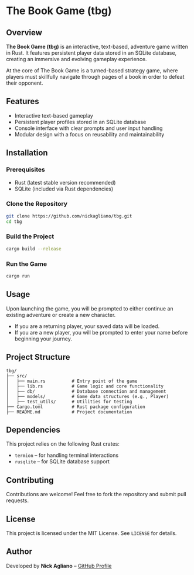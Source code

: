 # The Book Game (tbg)

## Overview
**The Book Game (tbg)** is an interactive, text-based, adventure game written in Rust. It features persistent player data stored in an SQLite database, creating an immersive and evolving gameplay experience.

At the core of The Book Game is a turned-based strategy game, where players must skillfully navigate through pages of a book in order to defeat their opponent.

## Features
- Interactive text-based gameplay
- Persistent player profiles stored in an SQLite database
- Console interface with clear prompts and user input handling
- Modular design with a focus on reusability and maintainability

## Installation
### Prerequisites
- Rust (latest stable version recommended)
- SQLite (included via Rust dependencies)

### Clone the Repository
```sh
git clone https://github.com/nickagliano/tbg.git
cd tbg
```

### Build the Project
```sh
cargo build --release
```

### Run the Game
```sh
cargo run
```

## Usage
Upon launching the game, you will be prompted to either continue an existing adventure or create a new character.

- If you are a returning player, your saved data will be loaded.
- If you are a new player, you will be prompted to enter your name before beginning your journey.

## Project Structure
```
tbg/
├── src/
│   ├── main.rs          # Entry point of the game
│   ├── lib.rs           # Game logic and core functionality
│   ├── db/              # Database connection and management
│   ├── models/          # Game data structures (e.g., Player)
│   ├── test_utils/      # Utilities for testing
├── Cargo.toml           # Rust package configuration
├── README.md            # Project documentation
```

## Dependencies
This project relies on the following Rust crates:
- `termion` – for handling terminal interactions
- `rusqlite` – for SQLite database support

## Contributing
Contributions are welcome! Feel free to fork the repository and submit pull requests.

## License
This project is licensed under the MIT License. See `LICENSE` for details.

## Author
Developed by **Nick Agliano** – [GitHub Profile](https://github.com/nickagliano)
